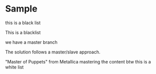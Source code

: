 # Sample

this is a black list

This is a blacklist

we have a master branch

The solution follows a master/slave approach.

"Master of Puppets" from Metallica
mastering the content
btw this is a white list
